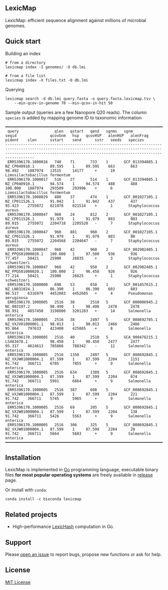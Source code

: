 ## LexicMap

LexicMap: efficient sequence alignment against millions of microbial genomes​.

## Quick start

Building an index

    # from a directory
    lexicmap index -I genomes/ -O db.lmi

    # from a file list
    lexicmap index -X files.txt -O db.lmi

Querying

    lexicmap search -d db.lmi query.fasta -o query.fasta.lexicmap.tsv \
        --min-qcov-in-genome 70 --min-qcov-in-hit 50

Sample output (queries are a few Nanopore Q20 reads).
The column `species` is added by mapping genome ID to taxonomic information

    ━━━━━━━━━━━━━━━━━━━━━━━━━━━━━━━━━━━━━━━━━━━━━━━━━━━━━━━━━━━━━━━━━━━━━━━━━━━━━━━━━━━━━━━━━━━━━━━━━━━━━━━━━━━━━━━━━━━━━━━━━━━━━━━━━━━━━━━━━━━━━━━━━━━━━━━━━━━━━━━━━━━━━━━━━━━━━━━━━━━━━━━━━━━━━━━━━━━━━━━━━━━━━━━━━━━━━━━━━━━━━━━
     query                qlen   qstart   qend   sgnms   sgnm              seqid               qcovGnm   hsp   qcovHSP   alenHSP   alenFrag   pident    slen      sstart    send      sstr   seeds   species
    -------------------------------------------------------------------------------------------------------------------------------------------------------------------------------------------------------------------------------
     ERR5396170.1000016   740    71       733    1       GCF_013394085.1   NZ_CP040910.1       89.595    1     89.595    663       663        98.492    1887974   13515     14177     +      19      Limosilactobacillus fermentum
     ERR5396170.1000017   516    27       514    1       GCF_013394085.1   NZ_CP040910.1       94.574    1     94.574    488       488        100.000   1887974   293509    293996    +      6       Limosilactobacillus fermentum
     ERR5396170.1000029   480    37       474    1       GCF_001027105.1   NZ_CP011526.1       91.042    1     91.042    437       437        95.423    2755072   821078    821514    +      1       Staphylococcus aureus
     ERR5396170.1000047   960    24       812    2       GCF_001027105.1   NZ_CP011526.1       91.979    1     91.979    883       803        89.015    2755072   2204718   2205520   -      7       Staphylococcus aureus
     ERR5396170.1000047   960    881      960    2       GCF_001027105.1   NZ_CP011526.1       91.979    1     91.979    883       80         89.015    2755072   2204568   2204647   -      7       Staphylococcus aureus
     ERR5396170.1000047   960    42       960    2       GCF_002902405.1   NZ_PPQS01000020.1   100.000   1     97.500    936       936        77.457    50421     25900     26835     +      3       Staphylococcus schweitzeri
     ERR5396170.1000047   960    42       950    2       GCF_002902405.1   NZ_PPQS01000020.1   100.000   2     96.458    926       926        77.214    50421     25900     26825     +      1       Staphylococcus schweitzeri
     ERR5396170.1000000   698    53       650    1       GCF_001457615.1   NZ_LN831024.1       86.390    1     86.390    603       603        96.517    6316979   4452083   4452685   +      4       Pseudomonas aeruginosa
     ERR5396170.1000005   2516   38       2510   5       GCF_000006945.2   NC_003197.2         98.490    1     98.490    2478      2478       98.951    4857450   3198806   3201283   +      14      Salmonella enterica
     ERR5396170.1000005   2516   38       2497   5       GCF_008692785.1   NZ_VXJV01000001.1   98.013    1     98.013    2466      2466       95.864    797633    423400    425865    +      8       Salmonella enterica
     ERR5396170.1000005   2516   40       2510   5       GCA_900478215.1   LS483478.1          98.450    1     98.450    2477      2477       95.317    4624613   785866    788342    -      12      Salmonella enterica
     ERR5396170.1000005   2516   1350     2497   5       GCF_008692845.1   NZ_VXJW01000004.1   87.599    1     87.599    2204      1151       91.742    366711    6705      7855      +      9       Salmonella enterica
     ERR5396170.1000005   2516   634      1309   5       GCF_008692845.1   NZ_VXJW01000004.1   87.599    1     87.599    2204      674        91.742    366711    5991      6664      +      9       Salmonella enterica
     ERR5396170.1000005   2516   387      608    5       GCF_008692845.1   NZ_VXJW01000004.1   87.599    1     87.599    2204      221        91.742    366711    5745      5965      +      9       Salmonella enterica
     ERR5396170.1000005   2516   69       205    5       GCF_008692845.1   NZ_VXJW01000004.1   87.599    1     87.599    2204      138        91.742    366711    5426      5563      +      9       Salmonella enterica
     ERR5396170.1000005   2516   306      325    5       GCF_008692845.1   NZ_VXJW01000004.1   87.599    1     87.599    2204      20         91.742    366711    5664      5683      +      9       Salmonella enterica
    ━━━━━━━━━━━━━━━━━━━━━━━━━━━━━━━━━━━━━━━━━━━━━━━━━━━━━━━━━━━━━━━━━━━━━━━━━━━━━━━━━━━━━━━━━━━━━━━━━━━━━━━━━━━━━━━━━━━━━━━━━━━━━━━━━━━━━━━━━━━━━━━━━━━━━━━━━━━━━━━━━━━━━━━━━━━━━━━━━━━━━━━━━━━━━━━━━━━━━━━━━━━━━━━━━━━━━━━━━━━━━━━


## Installation

LexicMap is implemented in [Go](https://go.dev/) programming language,
executable binary files **for most popular operating systems** are freely available
in [release](https://github.com/shenwei356/lexicmap/releases) page.

Or install with `conda`:

    conda install -c bioconda lexicmap

## Related projects

- High-performance [LexicHash](https://github.com/shenwei356/LexicHash) computation in Go.

## Support

Please [open an issue](https://github.com/shenwei356/LexicMap/issues) to report bugs,
propose new functions or ask for help.

## License

[MIT License](https://github.com/shenwei356/LexicMap/blob/master/LICENSE)


